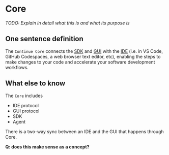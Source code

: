 # Core

*TODO: Explain in detail what this is and what its purpose is*

## One sentence definition

The `Continue Core` connects the [SDK](./sdk.md) and [GUI](./gui.md) with the [IDE](./ide.md) (i.e. in VS Code, GitHub Codespaces, a web browser text editor, etc), enabling the steps to make changes to your code and accelerate your software development workflows.

## What else to know

The `Core` includes
- IDE protocol
- GUI protocol
- SDK
- Agent

There is a two-way sync between an IDE and the GUI that happens through Core.

**Q: does this make sense as a concept?**